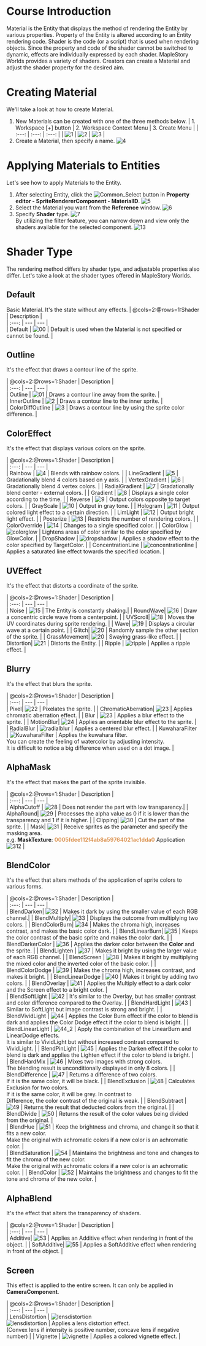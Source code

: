 # Course Introduction
 Material is the Entity that displays the method of rendering the Entity by various properties. Property of the Entity is altered according to an Entity rendering code.
Shader is the code (or a script) that is used when rendering objects. Since the property and code of the shader cannot be switched to dynamic, effects are individually expressed by each shader.
MapleStory Worlds provides a variety of shaders. Creators can create a Material and adjust the shader property for the desired aim.

# Creating Material
We'll take a look at how to create Material.

1. New Materials can be created with one of the three methods below.
    | 1. Workspace [+] button | 2. Workspace Context Menu | 3. Create Menu |
    | :---: | :---: | :---: |
    | ![1](https://mod-file.dn.nexoncdn.co.kr/bbs/1686538286105d45a745926da4e4b812578f6b51690c2.png "1") | ![2](https://mod-file.dn.nexoncdn.co.kr/bbs/16865382991887b1f0a30aae44c31bb97404200571ed7.png "2") | ![3](https://mod-file.dn.nexoncdn.co.kr/bbs/168653831150808fff6cb82914b4691ae98c678a78ae6.png "3") |
    <br>
2. Create a Material, then specify a name.
    ![4](https://mod-file.dn.nexoncdn.co.kr/bbs/166840323583571410bb4351f4e0badb9b51d500f8b81.png "4")


# Applying Materials to Entities
Let's see how to apply Materials to the Entity.

1. After selecting Entity, click the ![Common_Select](https://mod-file.dn.nexoncdn.co.kr/bbs/1668408907363c261c9faa43d4ee3b131624dd723e3a2.png "Common_Select") button in **Property editor - SpriteRendererComponent - MaterialID**.
    ![5](https://mod-file.dn.nexoncdn.co.kr/bbs/166908403861011c64e140fd04f8f90bbdb8d5d57af59.png "5")
    <br>
2. Select the Material you want from the **Reference** window.
    ![6](https://mod-file.dn.nexoncdn.co.kr/bbs/1668409227396b253b59b89094a9c9ec4b914a1c29bb5.png "6")
    <br>
3. Specify **Shader** type.
    ![7](https://mod-file.dn.nexoncdn.co.kr/bbs/168681313976760c074e2954f4814a93d511c9b9e3c12.png "7")
    <br>
    By utilizing the filter feature, you can narrow down and view only the shaders available for the selected component.
    ![13](https://mod-file.dn.nexoncdn.co.kr/bbs/1727180781072360fe8c368824af7a5df25df3b8429d7.png "13")

# Shader Type
The rendering method differs by shader type, and adjustable properties also differ.
Let's take a look at the shader types offered in MapleStory Worlds.

## Default
Basic Material. It's the state without any effects.
|	@cols=2:@rows=1:Shader			|	Description	|	
| :---: | --- | --- |  
|	Default	|	![00](https://mod-file.dn.nexoncdn.co.kr/bbs/1668479786163abb0a4314fe34db0885f9d118d23236f.png "00")	|	Default is used when the Material is not specified or cannot be found. 	|	

## Outline
It's the effect that draws a contour line of the sprite.

|	@cols=2:@rows=1:Shader			|	Description	|	
| :---: | --- | --- |  
|	Outline	|	![01](https://mod-file.dn.nexoncdn.co.kr/bbs/166841095184460411e0fbd3d419cbe83b632bce31401.png "01")	|	Draws a contour line away from the sprite.	|	
|	InnerOutline	|	![2](https://mod-file.dn.nexoncdn.co.kr/bbs/166841143439790c697d7e2f24b368d3a3ad635d19020.png "2")	|	Draws a contour line to the inner sprite.	|	
|	ColorDiffOutline	|	![3](https://mod-file.dn.nexoncdn.co.kr/bbs/16684114971291ab4281d87cc4b9b87fd25f52356d572.png "3")	|	Draws a contour line by using the sprite color difference.	|	

## ColorEffect
It's the effect that displays various colors on the sprite.

|	@cols=2:@rows=1:Shader			|	Description	|	
| :---: | --- | --- |  
 | Rainbow | ![4](https://mod-file.dn.nexoncdn.co.kr/bbs/1668413469593d7bd1d3a1aa44677b8ac611864878d88.gif "4") | Blends with rainbow colors. |
| LineGradient | ![5](https://mod-file.dn.nexoncdn.co.kr/bbs/1668413449478ceb1da170e9147d48914323930b9b404.png "5") | Gradationally blend 4 colors based on y axis. |
| VertexGradient | ![6](https://mod-file.dn.nexoncdn.co.kr/bbs/16684135009255cd62251f9bc4a8c90b0430dff483926.png "6") | Gradationally blend 4 vertex colors. |
| RadialGradient | ![7](https://mod-file.dn.nexoncdn.co.kr/bbs/16684135201985614fc9d040440078b52333b4e6f751a.png "7") | Gradationally blend center - external colors. |
| Gradient | ![8](https://mod-file.dn.nexoncdn.co.kr/bbs/1668413536391582e7b18622a46eeb8bc117524eead9b.gif "8")  | Displays a single color according to the time. |
| Reverse | ![9](https://mod-file.dn.nexoncdn.co.kr/bbs/16684135490414f64d3e9f5ac40ed9d8ccec8a7b5f49d.png "9") | Output colors opposite to target colors. |
| GrayScale | ![10](https://mod-file.dn.nexoncdn.co.kr/bbs/16684135604161d31df8cdb724a77b9b85129b1d5a79f.png "10")  | Output in gray tone. |
| Hologram | ![11](https://mod-file.dn.nexoncdn.co.kr/bbs/16684135717173629a30e711f41c79d6ce3bd85fa0baf.gif "11") | Output colored light effect to a certain direction.  |
| LimLight | ![12](https://mod-file.dn.nexoncdn.co.kr/bbs/1668413583454c85ff546505745bda50ecb4b3b1e1797.png "12") | Output bright light effect. |
| Posterize | ![13](https://mod-file.dn.nexoncdn.co.kr/bbs/1668413596725492a72e7ca45438ebb10abb856ef3701.png "13") | Restricts the number of rendering colors. |
| ColorOverride | ![14](https://mod-file.dn.nexoncdn.co.kr/bbs/1668413607254b9983afe45d44979bf13be197d61c2fe.gif "14")  | Changes to a single specified color. |
| ColorGlow | ![colorglow](https://mod-file.dn.nexoncdn.co.kr/bbs/1678961863541f622336dc27645c9b69ccace791963fb.png "colorglow") | Lightens areas of color similar to the color specified by GlowColor. |
| DropShadow | ![dropshadow](https://mod-file.dn.nexoncdn.co.kr/bbs/1678962067474c059773fcc6c490981a9faf032335085.png "dropshadow") | Applies a shadow effect to the color specified by TargetColor. |
| ConcentrationLine | ![concentrationline](https://mod-file.dn.nexoncdn.co.kr/bbs/1678959255414e67530f0ca6142cbbca85a7a939f3ea9.png "concentrationline") | Applies a saturated line effect towards the specified location. |

## UVEffect
It's the effect that distorts a coordinate of the sprite.

|	@cols=2:@rows=1:Shader			|	Description	|	
| :---: | --- | --- |  
| Noise | ![15](https://mod-file.dn.nexoncdn.co.kr/bbs/1668413949472f7b0b5a86aa4405ba3f4cccaec032045.gif "15") | The Entity is constantly shaking.|
| RoundWave| ![16](https://mod-file.dn.nexoncdn.co.kr/bbs/16684136490085c94218d5b2f4a618666646fea88d23c.gif "16") | Draw a concentric circle wave from a centerpoint. |
| UVScroll| ![18](https://mod-file.dn.nexoncdn.co.kr/bbs/16684137205168eccf5a92ada47f5883928a58ba1815c.png "18") | Moves the UV coordinates during sprite rendering. |
| Wave| ![19](https://mod-file.dn.nexoncdn.co.kr/bbs/1668413755673c476bd19b1774a808c070a6f1a37d7a4.gif "19") | Displays a circular wave at a certain point. |
| Glitch| ![20](https://mod-file.dn.nexoncdn.co.kr/bbs/166841389198235926a2352554e5fa7634e64c2ab2e7b.gif "20") | Randomly sample the other section of the sprite. |
| GrassMovement| ![20](https://mod-file.dn.nexoncdn.co.kr/bbs/16684139052283945063a36ea4c02b3f33b2dfcc0c1bc.gif "20") |  Swaying grass-like effect. |
| Distortion| ![21](https://mod-file.dn.nexoncdn.co.kr/bbs/166841391898321b73ca5b9884b8aa4141328b906457d.gif "21")  | Distorts the Entity. |
| Ripple | ![ripple](https://mod-file.dn.nexoncdn.co.kr/bbs/1678959633804aacda73d12264dc0be37ffb71af134dd.gif "ripple") | Applies a ripple effect. |

## Blurry
It's the effect that blurs the sprite.

|	@cols=2:@rows=1:Shader			|	Description	|	
| :---: | --- | --- |  
| Pixel| ![22](https://mod-file.dn.nexoncdn.co.kr/bbs/16684141311201c1f06b39e27416b96255925150be57c.png "22") | Pixelates the sprite. |
| ChromaticAberration| ![23](https://mod-file.dn.nexoncdn.co.kr/bbs/16684144518044c88ee2c6581467cbd882eab77e2bed6.gif "23") |  Applies chromatic aberration effect. |
| Blur | ![23](https://mod-file.dn.nexoncdn.co.kr/bbs/16684144693599a45ff2fd5c34efb8bba4ee8d9ecdf7b.png "23") |  Applies a blur effect to the sprite. |
| MotionBlur| ![24](https://mod-file.dn.nexoncdn.co.kr/bbs/16684144858279a9c29b9aee64a65a3271537c4835c99.png "24")   | Applies an orientable blur effect to the sprite. |
| RadialBlur | ![radialblur](https://mod-file.dn.nexoncdn.co.kr/bbs/16789605975780c74d541a0824bfea9f28e699737e860.png "radialblur") | Applies a centered blur effect. |
| KuwaharaFilter | ![KuwaharaFilter](https://mod-file.dn.nexoncdn.co.kr/bbs/16789606314994a9b29416cc14c9ab2072cfd7e3f5a99.png "KuwaharaFilter") | Applies the kuwahara filter. <br>You can create the feeling of watercolor by adjusting intensity.<br>It is difficult to notice a big difference when used on a dot image. |

## AlphaMask
It's the effect that makes the part of the sprite invisible.

|	@cols=2:@rows=1:Shader			|	Description	|	
| :---: | --- | --- |  
| AlphaCutoff | ![28](https://mod-file.dn.nexoncdn.co.kr/bbs/1668414746608f412644c0aae4f7d913cd7ccfda21ac8.png "28") | Does not render the part with low transparency.|
| AlphaRound| ![29](https://mod-file.dn.nexoncdn.co.kr/bbs/1668414760640a654dd3c8bc6429594372014855d9166.png "29")  | Processes the alpha value as 0 if it is lower than the transparency and 1 if it is higher. |
| Clipping| ![30](https://mod-file.dn.nexoncdn.co.kr/bbs/16684260189626d960534962e4a0589215d868f611bf0.png "30") |  Cut the part of the sprite. |
| Mask| ![31](https://mod-file.dn.nexoncdn.co.kr/bbs/1668482058357b63335cd7bfb40ae87c30a952e404255.png "31") |  Receive sprites as the parameter and specify the masking area.<br>e.g. **MaskTexture**: <span style="color: #dc9656">**0005fdee112f4ab8a59764021ac1dda0**</span> Application <br>![312](https://mod-file.dn.nexoncdn.co.kr/bbs/16684822611015fb0223e1b4844738039ffd237b746a5.png "312") |

## BlendColor
It's the effect that alters methods of the application of sprite colors to various forms.

|	@cols=2:@rows=1:Shader			|	Description	|	
| :---: | --- | --- |  
| BlendDarken| ![32](https://mod-file.dn.nexoncdn.co.kr/bbs/16684260934885895cb89035b485189cc3c2987d86870.gif "32") | Makes it dark by using the smaller value of each RGB channel.|
| BlendMultiply| ![33](https://mod-file.dn.nexoncdn.co.kr/bbs/166848152367162fef2866b0b475aac9f3635770d6466.gif "33") |  Displays the outcome from multiplying two colors. |
| BlendColorBurn| ![34](https://mod-file.dn.nexoncdn.co.kr/bbs/16684261191845675af047a21421aa335ef5ae24e488c.gif "34") |  Makes the chroma high, increases contrast, and makes the basic color dark.  |
| BlendLinearBurn| ![35](https://mod-file.dn.nexoncdn.co.kr/bbs/1668426133282cddb3c0ee4fe4191bfecf3739a8c0677.gif "35") | Keeps the color contrast of the basic sprite and makes the color dark.   |
| BlendDarkerColor | ![36](https://mod-file.dn.nexoncdn.co.kr/bbs/1668426170398e831fc11796e4fafbd329e11a1744bad.gif "36") |  Applies the darker color between the **Color** and the sprite.  |
| BlendLighten | ![37](https://mod-file.dn.nexoncdn.co.kr/bbs/16684261855583ea181a43a0c4925b6212596777e1fd5.gif "37") |  Makes it bright by using the larger value of each RGB channel.  |
| BlendScreen | ![38](https://mod-file.dn.nexoncdn.co.kr/bbs/1668426201094510bec9a701d434fa499d049c9506565.gif "38") | Makes it bright by multiplying the mixed color and the inverted color of the basic color.   |
| BlendColorDodge | ![39](https://mod-file.dn.nexoncdn.co.kr/bbs/1668426214619ccd1f984bfac4ff8b6c62e2cc92bfabe.gif "39")   | Makes the chroma high, increases contrast, and makes it bright. |
| BlendLinearDodge | ![40](https://mod-file.dn.nexoncdn.co.kr/bbs/166842622931445eada41c5154dee92f5b5944142249f.gif "40")   | Makes it bright by adding two colors. |
| BlendOverlay | ![41](https://mod-file.dn.nexoncdn.co.kr/bbs/16684262452622aa6ab0bbb9d432e94226ea8fe61e8e6.gif "41") | Applies the Multiply effect to a dark color and the Screen effect to a bright color. |  
| BlendSoftLight | ![42](https://mod-file.dn.nexoncdn.co.kr/bbs/1668426262251183016eda21c4e07b9e21e6879ca2b3f.gif "42") | It's similar to the Overlay, but has smaller contrast and color difference compared to the Overlay. |
| BlendHardLight | ![43](https://mod-file.dn.nexoncdn.co.kr/bbs/166842627472882eb382dd2184fd88abf98d4ade02ef9.gif "43") | Similar to SoftLight but image contrast is strong and bright.  |
| BlendVividLight | ![44](https://mod-file.dn.nexoncdn.co.kr/bbs/166842629152549952cd63e774a36a4d9f5a3321b2086.gif "44") | Applies the Color Burn effect if the color to blend is dark and applies the Color Dodge effect if the color to blend is bright.  |
| BlendLinearLight | ![44_2](https://mod-file.dn.nexoncdn.co.kr/bbs/1673418964186d00f27d5a60b4bd2939245ab8eb9f498.gif "44_2") | Apply the combination of the LinearBurn and LinearDodge effects. <br>It is similar to VividLight but without increased contrast compared to VividLight. |
| BlendPinLight | ![45](https://mod-file.dn.nexoncdn.co.kr/bbs/1668426308466df7b6151174b4c91bff2ff8069026131.gif "45") | Applies the Darken effect if the color to blend is dark and applies the Lighten effect if the color to blend is bright. |  
| BlendHardMix | ![46](https://mod-file.dn.nexoncdn.co.kr/bbs/1668426325065c2d5f6d9609e4eb3b025e6a01f55aeb8.png "46")   | Mixes two images with strong colors. <br>The blending result is unconditionally displayed in only 8 colors. |
| BlendDifference | ![47](https://mod-file.dn.nexoncdn.co.kr/bbs/166842634679204790bae607048f1b20b6577182fd0b1.gif "47")   | Returns a difference of two colors. <br>If it is the same color, it will be black. |
| BlendExclusion | ![48](https://mod-file.dn.nexoncdn.co.kr/bbs/1668426366592d90b1f754849452d9adb34b139062a36.gif "48")   | Calculates Exclusion for two colors. <br>If it is the same color, it will be grey. In contrast to <br>Difference, the color contrast of the original is weak. |
| BlendSubtract | ![49](https://mod-file.dn.nexoncdn.co.kr/bbs/166842638191501ba6d72ea244bf0b9825d54d2611095.gif "49")   | Returns the result that deducted colors from the original. |
| BlendDivide | ![50](https://mod-file.dn.nexoncdn.co.kr/bbs/1668426394581cb26db187efd4041905dbcd8b20c0465.gif "50") | Returns the result of the color values being divided from the original. |  
| BlendHue | ![51](https://mod-file.dn.nexoncdn.co.kr/bbs/16684264113953037882a6fc040878105a8508905e558.png "51") | Keep the brightness and chroma, and change it so that it fits a new color.<br>Make the original with achromatic colors if a new color is an achromatic color. |  
| BlendSaturation | ![54](https://mod-file.dn.nexoncdn.co.kr/bbs/1668426455903b9564b1fd8b84ac589fc78bf614869c6.png "54")   | Maintains the brightness and tone and changes to fit the chroma of the new color. <br>Make the original with achromatic colors if a new color is an achromatic color. |
| BlendColor | ![52](https://mod-file.dn.nexoncdn.co.kr/bbs/16684264237827483efddb1634d42bf77a1ca0b247de2.png "52") | Maintains the brightness and changes to fit the tone and chroma of the new color. |  

## AlphaBlend
It's the effect that alters the transparency of shaders.

|	@cols=2:@rows=1:Shader			|	Description	|	
| :---: | --- | --- |  
| Additive| ![53](https://mod-file.dn.nexoncdn.co.kr/bbs/1668515969651ddbdb3c1da904a82b6c8184c7347ce38.png "53") | Applies an Additive effect when rendering in front of the object. |
| SoftAdditive| ![55](https://mod-file.dn.nexoncdn.co.kr/bbs/1668515996851bead4bcb2bfe4ceeabae9240247da0f8.png "55") | Applies a SoftAdditive effect when rendering in front of the object.	  |

## Screen
This effect is applied to the entire screen. It can only be applied in **CameraComponent**.

|	@cols=2:@rows=1:Shader			|	Description	|	
| :---: | --- | --- |  
| LensDistortion | ![lensdistortion](https://mod-file.dn.nexoncdn.co.kr/bbs/167896118717416bf94656d5344f18cae0a12cb3def94.png{"width":"300px"} "lensdistortion") <br>![lensdistortion](https://mod-file.dn.nexoncdn.co.kr/bbs/1678961600478271874df2997410684f8ba6c5f80c965.png{"width":"300px"} "lensdistortion") | Applies a lens distortion effect. <br>(Convex lens if intensity is positive number, concave lens if negative number) |
| Vignette | ![vignette](https://mod-file.dn.nexoncdn.co.kr/bbs/1678961508666ec8dd0224f3d431293b7b24a161305f6.png{"width":"300px"} "vignette") |  Applies a colored vignette effect.  |